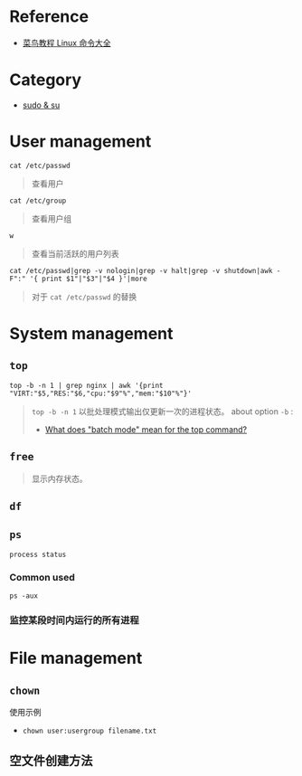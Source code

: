 # Reference

- [菜鸟教程 Linux 命令大全](https://www.runoob.com/linux/linux-command-manual.html)

# Category

- [sudo & su](./sudo&su.md)

# User management

`cat /etc/passwd`
> 查看用户

`cat /etc/group`
> 查看用户组

`w`
> 查看当前活跃的用户列表

`cat /etc/passwd|grep -v nologin|grep -v halt|grep -v shutdown|awk -F":" '{ print $1"|"$3"|"$4 }'|more`
> 对于 `cat /etc/passwd` 的替换

# System management

## `top`

`top -b -n 1 | grep nginx | awk '{print "VIRT:"$5,"RES:"$6,"cpu:"$9"%","mem:"$10"%"}'`
> `top -b -n 1` 以批处理模式输出仅更新一次的进程状态。
> about option `-b` :
> - [What does "batch mode" mean for the top command?](https://unix.stackexchange.com/questions/138484/what-does-batch-mode-mean-for-the-top-command)


## `free`
> 显示内存状态。

## `df`
> 



## `ps`
`process status`

### Common used

`ps -aux`

### 监控某段时间内运行的所有进程


# File management

## `chown`

使用示例
- `chown user:usergroup filename.txt`

## 空文件创建方法

